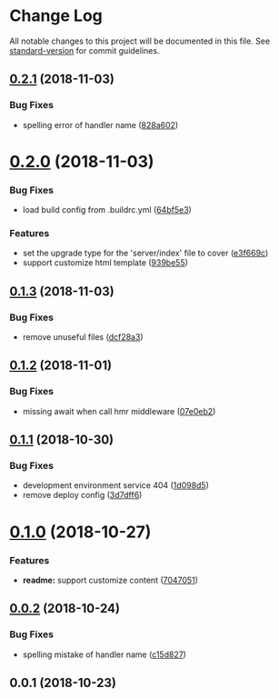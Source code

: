 # Change Log

All notable changes to this project will be documented in this file. See [standard-version](https://github.com/conventional-changelog/standard-version) for commit guidelines.

<a name="0.2.1"></a>
## [0.2.1](https://github.com/Val-istar-Guo/web-template/compare/v0.2.0...v0.2.1) (2018-11-03)


### Bug Fixes

* spelling error of handler name ([828a602](https://github.com/Val-istar-Guo/web-template/commit/828a602))



<a name="0.2.0"></a>
# [0.2.0](https://github.com/Val-istar-Guo/web-template/compare/v0.1.3...v0.2.0) (2018-11-03)


### Bug Fixes

* load build config from .buildrc.yml ([64bf5e3](https://github.com/Val-istar-Guo/web-template/commit/64bf5e3))


### Features

* set the upgrade type for the 'server/index' file to cover ([e3f669c](https://github.com/Val-istar-Guo/web-template/commit/e3f669c))
* support customize html template ([939be55](https://github.com/Val-istar-Guo/web-template/commit/939be55))



<a name="0.1.3"></a>
## [0.1.3](https://github.com/Val-istar-Guo/web-template/compare/v0.1.2...v0.1.3) (2018-11-03)


### Bug Fixes

* remove unuseful files ([dcf28a3](https://github.com/Val-istar-Guo/web-template/commit/dcf28a3))



<a name="0.1.2"></a>
## [0.1.2](https://github.com/Val-istar-Guo/web-template/compare/v0.1.1...v0.1.2) (2018-11-01)


### Bug Fixes

* missing await when call hmr middleware ([07e0eb2](https://github.com/Val-istar-Guo/web-template/commit/07e0eb2))



<a name="0.1.1"></a>
## [0.1.1](https://github.com/Val-istar-Guo/web-template/compare/v0.1.0...v0.1.1) (2018-10-30)


### Bug Fixes

* development environment service 404 ([1d098d5](https://github.com/Val-istar-Guo/web-template/commit/1d098d5))
* remove deploy config ([3d7dff6](https://github.com/Val-istar-Guo/web-template/commit/3d7dff6))



<a name="0.1.0"></a>
# [0.1.0](https://github.com/Val-istar-Guo/web-template/compare/v0.0.2...v0.1.0) (2018-10-27)


### Features

* **readme:** support customize content ([7047051](https://github.com/Val-istar-Guo/web-template/commit/7047051))



<a name="0.0.2"></a>
## [0.0.2](https://github.com/Val-istar-Guo/web-template/compare/v0.0.1...v0.0.2) (2018-10-24)


### Bug Fixes

* spelling mistake of handler name ([c15d827](https://github.com/Val-istar-Guo/web-template/commit/c15d827))



<a name="0.0.1"></a>
## 0.0.1 (2018-10-23)
